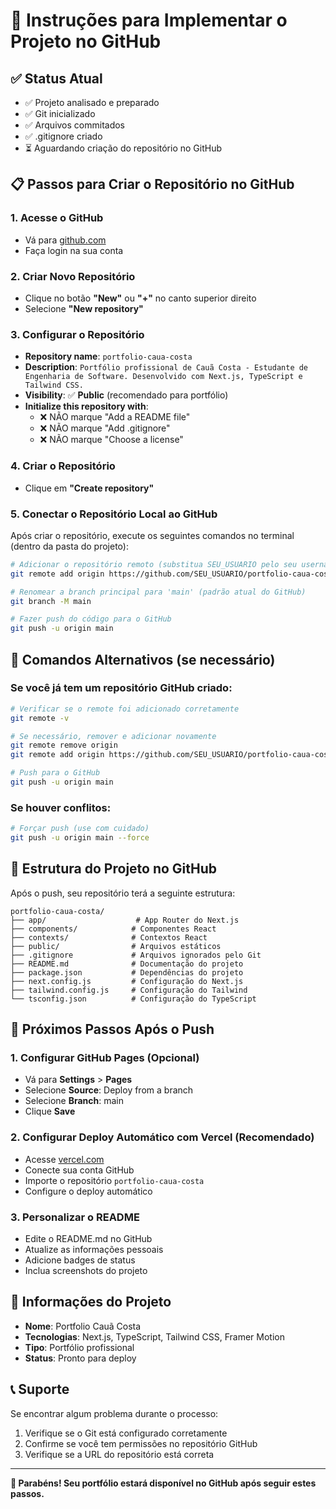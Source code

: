 # 🚀 Instruções para Implementar o Projeto no GitHub

## ✅ Status Atual
- ✅ Projeto analisado e preparado
- ✅ Git inicializado
- ✅ Arquivos commitados
- ✅ .gitignore criado
- ⏳ Aguardando criação do repositório no GitHub

## 📋 Passos para Criar o Repositório no GitHub

### 1. Acesse o GitHub
- Vá para [github.com](https://github.com)
- Faça login na sua conta

### 2. Criar Novo Repositório
- Clique no botão **"New"** ou **"+"** no canto superior direito
- Selecione **"New repository"**

### 3. Configurar o Repositório
- **Repository name**: `portfolio-caua-costa`
- **Description**: `Portfólio profissional de Cauã Costa - Estudante de Engenharia de Software. Desenvolvido com Next.js, TypeScript e Tailwind CSS.`
- **Visibility**: ✅ **Public** (recomendado para portfólio)
- **Initialize this repository with**:
  - ❌ NÃO marque "Add a README file"
  - ❌ NÃO marque "Add .gitignore"
  - ❌ NÃO marque "Choose a license"

### 4. Criar o Repositório
- Clique em **"Create repository"**

### 5. Conectar o Repositório Local ao GitHub
Após criar o repositório, execute os seguintes comandos no terminal (dentro da pasta do projeto):

```bash
# Adicionar o repositório remoto (substitua SEU_USUARIO pelo seu username do GitHub)
git remote add origin https://github.com/SEU_USUARIO/portfolio-caua-costa.git

# Renomear a branch principal para 'main' (padrão atual do GitHub)
git branch -M main

# Fazer push do código para o GitHub
git push -u origin main
```

## 🔧 Comandos Alternativos (se necessário)

### Se você já tem um repositório GitHub criado:
```bash
# Verificar se o remote foi adicionado corretamente
git remote -v

# Se necessário, remover e adicionar novamente
git remote remove origin
git remote add origin https://github.com/SEU_USUARIO/portfolio-caua-costa.git

# Push para o GitHub
git push -u origin main
```

### Se houver conflitos:
```bash
# Forçar push (use com cuidado)
git push -u origin main --force
```

## 📁 Estrutura do Projeto no GitHub

Após o push, seu repositório terá a seguinte estrutura:

```
portfolio-caua-costa/
├── app/                    # App Router do Next.js
├── components/            # Componentes React
├── contexts/              # Contextos React
├── public/                # Arquivos estáticos
├── .gitignore             # Arquivos ignorados pelo Git
├── README.md              # Documentação do projeto
├── package.json           # Dependências do projeto
├── next.config.js         # Configuração do Next.js
├── tailwind.config.js     # Configuração do Tailwind
└── tsconfig.json          # Configuração do TypeScript
```

## 🚀 Próximos Passos Após o Push

### 1. Configurar GitHub Pages (Opcional)
- Vá para **Settings** > **Pages**
- Selecione **Source**: Deploy from a branch
- Selecione **Branch**: main
- Clique **Save**

### 2. Configurar Deploy Automático com Vercel (Recomendado)
- Acesse [vercel.com](https://vercel.com)
- Conecte sua conta GitHub
- Importe o repositório `portfolio-caua-costa`
- Configure o deploy automático

### 3. Personalizar o README
- Edite o README.md no GitHub
- Atualize as informações pessoais
- Adicione badges de status
- Inclua screenshots do projeto

## 🎯 Informações do Projeto

- **Nome**: Portfolio Cauã Costa
- **Tecnologias**: Next.js, TypeScript, Tailwind CSS, Framer Motion
- **Tipo**: Portfólio profissional
- **Status**: Pronto para deploy

## 📞 Suporte

Se encontrar algum problema durante o processo:
1. Verifique se o Git está configurado corretamente
2. Confirme se você tem permissões no repositório GitHub
3. Verifique se a URL do repositório está correta

---

**🎉 Parabéns! Seu portfólio estará disponível no GitHub após seguir estes passos.**
